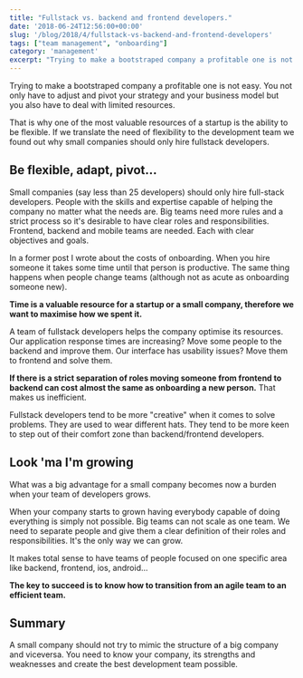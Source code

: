 ```yaml
---
title: "Fullstack vs. backend and frontend developers."
date: '2018-06-24T12:56:00+00:00'
slug: '/blog/2018/4/fullstack-vs-backend-and-frontend-developers'
tags: ["team management", "onboarding"]
category: 'management'
excerpt: "Trying to make a bootstraped company a profitable one is not easy. You not only have to adjust and pivot your strategy and your business model but you also have to deal with limited resources.That is why one of the most valuable resources of a startup is the ability to be flexible. If we translate the need of flexibility to the development team we found out why small companies should only hire fullstack developers."
---
```

Trying to make a bootstraped company a profitable one is not easy. You not only have to adjust and pivot your strategy and your business model but you also have to deal with limited resources.

That is why one of the most valuable resources of a startup is the ability to be flexible. If we translate the need of flexibility to the development team we found out why small companies should only hire fullstack developers.

## Be flexible, adapt, pivot...

Small companies (say less than 25 developers) should only hire full-stack developers. People with the skills and expertise capable of helping the company no matter what the needs are. Big teams need more rules and a strict process so it's desirable to have clear roles and responsibilities. Frontend, backend and mobile teams are needed. Each with clear objectives and goals.

In a former post I wrote about the costs of onboarding. When you hire someone it takes some time until that person is productive. The same thing happens when people change teams (although not as acute as onboarding someone new).

**Time is a valuable resource for a startup or a small company, therefore we want to maximise how we spent it.**

A team of fullstack developers helps the company optimise its resources. Our application response times are increasing? Move some people to the backend and improve them. Our interface has usability issues? Move them to frontend and solve them.

**If there is a strict separation of roles moving someone from frontend to backend can cost almost the same as onboarding a new person.** That makes us inefficient.

Fullstack developers tend to be more "creative" when it comes to solve problems. They are used to wear different hats. They tend to be more keen to step out of their comfort zone than backend/frontend developers.

## Look 'ma I'm growing

What was a big advantage for a small company becomes now a burden when your team of developers grows.

When your company starts to grown having everybody capable of doing everything is simply not possible. Big teams can not scale as one team. We need to separate people and give them a clear definition of their roles and responsibilities. It's the only way we can grow.

It makes total sense to have teams of people focused on one specific area like backend, frontend, ios, android...

**The key to succeed is to know how to transition from an agile team to an efficient team.**

## Summary

A small company should not try to mimic the structure of a big company and viceversa. You need to know your company, its strengths and weaknesses and create the best development team possible.

